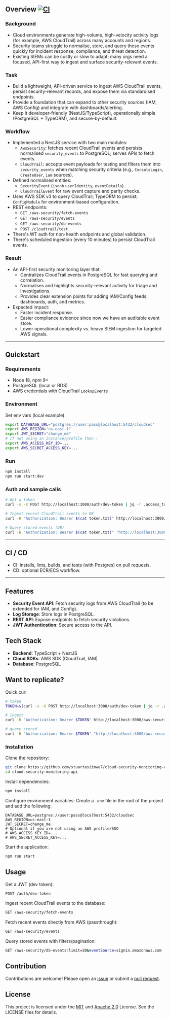 ## Overview [![CI](https://github.com/stuartasiimwe7/cloud-security-monitoring-api/actions/workflows/ci.yml/badge.svg)](https://github.com/stuartasiimwe7/cloud-security-monitoring-api/actions/workflows/ci.yml)

### Background
- Cloud environments generate high-volume, high-velocity activity logs (for example, AWS CloudTrail) across many accounts and regions.
- Security teams struggle to normalise, store, and query these events quickly for incident response, compliance, and threat detection.
- Existing SIEMs can be costly or slow to adapt; many orgs need a focused, API-first way to ingest and surface security-relevant events.

### Task
- Build a lightweight, API-driven service to ingest AWS CloudTrail events, persist security-relevant records, and expose them via standardised endpoints.
- Provide a foundation that can expand to other security sources (IAM, AWS Config) and integrate with dashboards/alerting.
- Keep it developer-friendly (NestJS/TypeScript), operationally simple (PostgreSQL + TypeORM), and secure-by-default.

### Workflow
- Implemented a NestJS service with two main modules:
  - `AwsSecurity`: fetches recent CloudTrail events and persists normalised `security_events` to PostgreSQL; serves APIs to fetch events.
  - `CloudTrail`: accepts event payloads for testing and filters them into `security_events` when matching security criteria (e.g., `ConsoleLogin`, `CreateUser`, `iam` sources).
- Defined normalised entities:
  - `SecurityEvent` (`jsonb` `userIdentity`, `eventDetails`).
  - `CloudTrailEvent` for raw event capture and parity checks.
- Uses AWS SDK v3 to query CloudTrail; TypeORM to persist; `ConfigModule` for environment-based configuration.
- REST endpoints:
  - `GET /aws-security/fetch-events`
  - `GET /aws-security/events`
  - `GET /aws-security/db-events`
  - `POST /cloudtrail/test`
- There's WT auth for non-health endpoints and global validation.
- There's scheduled ingestion (every 10 minutes) to persist CloudTrail events.

### Result
- An API-first security monitoring layer that:
  - Centralizes CloudTrail events in PostgreSQL for fast querying and correlation.
  - Normalises and highlights security-relevant activity for triage and investigations.
  - Provides clear extension points for adding IAM/Config feeds, dashboards, auth, and metrics.
- Expected impact:
  - Faster incident response.
  - Easier compliance evidence since now we have an auditable event store.
  - Lower operational complexity vs. heavy SIEM ingestion for targeted AWS signals.

---

## Quickstart

### Requirements
- Node 18, npm 9+
- PostgreSQL (local or RDS)
- AWS credentials with CloudTrail `LookupEvents`

### Environment
Set env vars (local example):
```bash
export DATABASE_URL="postgres://user:pass@localhost:5432/cloudsec"
export AWS_REGION="us-east-1"
export JWT_SECRET="change_me"
# If not using an instance/profile then :
export AWS_ACCESS_KEY_ID=...
export AWS_SECRET_ACCESS_KEY=...
```

### Run
```bash
npm install
npm run start:dev
```

### Auth and sample calls
```bash
# Get a token
curl -s -X POST http://localhost:3000/auth/dev-token | jq -r .access_token > token.txt

# Ingest recent CloudTrail events to DB
curl -H "Authorization: Bearer $(cat token.txt)" http://localhost:3000/aws-security/fetch-events

# Query stored events (DB)
curl -H "Authorization: Bearer $(cat token.txt)" "http://localhost:3000/aws-security/db-events?limit=20&eventSource=signin.amazonaws.com"
```

---

## CI / CD
- CI: installs, lints, builds, and tests (with Postgres) on pull requests.
- CD: optional ECR/ECS workflow.

---
## Features
- **Security Event API**: Fetch security logs from AWS CloudTrail (to be extended for IAM, and Config).
- **Log Storage**: Store logs in PostgreSQL.
- **REST API**: Expose endpoints to fetch security violations.
- **JWT Authentication**: Secure access to the API.

## Tech Stack
- **Backend**: TypeScript + NestJS
- **Cloud SDKs**: AWS SDK (CloudTrail, IAM)
- **Database**: PostgreSQL

## Want to replicate?

Quick curl
```bash
# token
TOKEN=$(curl -s -X POST http://localhost:3000/auth/dev-token | jq -r .access_token)

# ingest
curl -H "Authorization: Bearer $TOKEN" http://localhost:3000/aws-security/fetch-events

# query stored
curl -H "Authorization: Bearer $TOKEN" "http://localhost:3000/aws-security/db-events?limit=20"
```
### Installation

Clone the repository:
```bash
git clone https://github.com/stuartasiimwe7/cloud-security-monitoring-api.git
cd cloud-security-monitoring-api
```
Install dependencies:
```bash
npm install
```
Configure environment variables: Create a `.env` file in the root of the project and add the following:
```plaintext
DATABASE_URL=postgres://user:pass@localhost:5432/cloudsec
AWS_REGION=us-east-1
JWT_SECRET=change_me
# Optional if you are not using an AWS profile/SSO
# AWS_ACCESS_KEY_ID=...
# AWS_SECRET_ACCESS_KEY=...
```
Start the application:
```bash
npm run start
```

## Usage
Get a JWT (dev token):
```bash
POST /auth/dev-token
```
Ingest recent CloudTrail events to the database:
```bash
GET /aws-security/fetch-events
```
Fetch recent events directly from AWS (passthrough):
```bash
GET /aws-security/events
```
Query stored events with filters/pagination:
```bash
GET /aws-security/db-events?limit=20&eventSource=signin.amazonaws.com
```

## Contribution
Contributions are welcome! Please open an [issue](https://github.com/stuartasiimwe7/cloud-security-monitoring-api/issues) or submit a [pull request](https://github.com/stuartasiimwe7/cloud-security-monitoring-api/pulls).

## License
This project is licensed under the [MIT](LICENSE-MIT) and [Apache 2.0](LICENSE-APACHE) License. See the LICENSE files for details.
